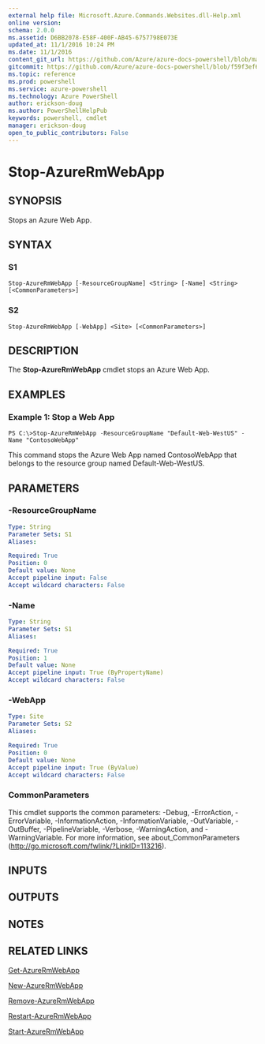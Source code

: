 ```yaml
---
external help file: Microsoft.Azure.Commands.Websites.dll-Help.xml
online version: 
schema: 2.0.0
ms.assetid: D6BB2078-E58F-400F-AB45-6757798E073E
updated_at: 11/1/2016 10:24 PM
ms.date: 11/1/2016
content_git_url: https://github.com/Azure/azure-docs-powershell/blob/master/azureps-cmdlets-docs/ResourceManager/AzureRM.Websites/v2.1.0/Stop-AzureRmWebApp.md
gitcommit: https://github.com/Azure/azure-docs-powershell/blob/f59f3ef60bc592383812213e69fd77ba950759ed/azureps-cmdlets-docs/ResourceManager/AzureRM.Websites/v2.1.0/Stop-AzureRmWebApp.md
ms.topic: reference
ms.prod: powershell
ms.service: azure-powershell
ms.technology: Azure PowerShell
author: erickson-doug
ms.author: PowerShellHelpPub
keywords: powershell, cmdlet
manager: erickson-doug
open_to_public_contributors: False
---
```


# Stop-AzureRmWebApp

## SYNOPSIS
Stops an Azure Web App.

## SYNTAX

### S1
```
Stop-AzureRmWebApp [-ResourceGroupName] <String> [-Name] <String> [<CommonParameters>]
```

### S2
```
Stop-AzureRmWebApp [-WebApp] <Site> [<CommonParameters>]
```

## DESCRIPTION
The **Stop-AzureRmWebApp** cmdlet stops an Azure Web App.

## EXAMPLES

### Example 1: Stop a Web App
```
PS C:\>Stop-AzureRmWebApp -ResourceGroupName "Default-Web-WestUS" -Name "ContosoWebApp"
```

This command stops the Azure Web App named ContosoWebApp that belongs to the resource group named Default-Web-WestUS.

## PARAMETERS

### -ResourceGroupName

```yaml
Type: String
Parameter Sets: S1
Aliases: 

Required: True
Position: 0
Default value: None
Accept pipeline input: False
Accept wildcard characters: False
```

### -Name

```yaml
Type: String
Parameter Sets: S1
Aliases: 

Required: True
Position: 1
Default value: None
Accept pipeline input: True (ByPropertyName)
Accept wildcard characters: False
```

### -WebApp

```yaml
Type: Site
Parameter Sets: S2
Aliases: 

Required: True
Position: 0
Default value: None
Accept pipeline input: True (ByValue)
Accept wildcard characters: False
```

### CommonParameters
This cmdlet supports the common parameters: -Debug, -ErrorAction, -ErrorVariable, -InformationAction, -InformationVariable, -OutVariable, -OutBuffer, -PipelineVariable, -Verbose, -WarningAction, and -WarningVariable. For more information, see about_CommonParameters (http://go.microsoft.com/fwlink/?LinkID=113216).

## INPUTS

## OUTPUTS

## NOTES

## RELATED LINKS

[Get-AzureRmWebApp](xref:ResourceManager/AzureRM.Websites/v2.1.0/Get-AzureRmWebApp.md)

[New-AzureRmWebApp](xref:ResourceManager/AzureRM.Websites/v2.1.0/New-AzureRmWebApp.md)

[Remove-AzureRmWebApp](xref:ResourceManager/AzureRM.Websites/v2.1.0/Remove-AzureRmWebApp.md)

[Restart-AzureRmWebApp](xref:ResourceManager/AzureRM.Websites/v2.1.0/Restart-AzureRmWebApp.md)

[Start-AzureRmWebApp](xref:ResourceManager/AzureRM.Websites/v2.1.0/Start-AzureRmWebApp.md)


